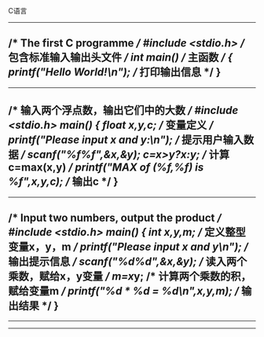 C语言

-------------------------------------------------------------------
/* The first C programme */
#include <stdio.h>				            /* 包含标准输入输出头文件 */
int main()						                    /* 主函数 */
{
		printf("Hello World!\n");	        /* 打印输出信息 */
}
-------------------------------------------------------------------


-------------------------------------------------------------------
/* 输入两个浮点数，输出它们中的大数 */
#include <stdio.h>
main()
{
	float x,y,c;				/* 变量定义 */
	printf("Please input x and y:\n");	/* 提示用户输入数据 */
	scanf("%f%f",&x,&y);
	c=x>y?x:y;				/* 计算c=max(x,y) */
	printf("MAX of (%f,%f) is %f",x,y,c);	/* 输出c */
}
-------------------------------------------------------------------


-------------------------------------------------------------------
/* Input two numbers, output the product */
#include <stdio.h>
main()
{
		int x,y,m;				/* 定义整型变量x，y，m */
		printf("Please input x and y\n");	/* 输出提示信息 */
		scanf("%d%d",&x,&y);			/* 读入两个乘数，赋给x，y变量 */
		m=x*y;					/* 计算两个乘数的积，赋给变量m */
		printf("%d * %d = %d\n",x,y,m);		/* 输出结果 */
}
-------------------------------------------------------------------


-------------------------------------------------------------------

-------------------------------------------------------------------
